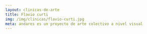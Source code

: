 ```yaml
---
layout: clinicas-de-arte
title: Flavio curti
img: /img/clinicas/flavio-curti.jpg
meta: andares es un proyecto de arte colectivo a nivel visual
---
```


